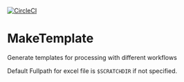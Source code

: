 [![CircleCI](https://dl.circleci.com/status-badge/img/gh/geodesymiami/MakeTemplate/tree/dev.svg?style=svg)](https://dl.circleci.com/status-badge/redirect/gh/geodesymiami/MakeTemplate/tree/dev)

# MakeTemplate
Generate templates for processing with different workflows

Default Fullpath for excel file is `$SCRATCHDIR` if not specified.
